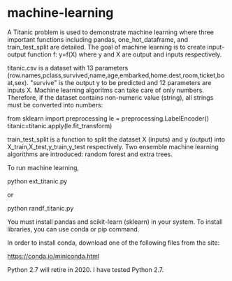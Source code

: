 # machine-learning
A Titanic problem is used to demonstrate machine learning where three important functions including pandas, one_hot_dataframe, and train_test_split are detailed.
The goal of machine learning is to create input-output function f: y=f(X) where y and X are output and inputs respectively.

titanic.csv is a dataset with 13 parameters (row.names,pclass,survived,name,age,embarked,home.dest,room,ticket,boat,sex). "survive" is the output y to be predicted and 12 parameters are inputs X.
Machine learning algoritms can take care of only numbers.
Therefore, if the dataset contains non-numeric value (string), all strings must be converted into numbers:

from sklearn import preprocessing
le = preprocessing.LabelEncoder()
titanic=titanic.apply(le.fit_transform)



train_test_split is a function to split the dataset X (inputs) and y (output) into X_train,X_test,y_train,y_test respectively.
Two ensemble machine learning algorithms are introduced: random forest and extra trees.

To run machine learning, 

python ext_titanic.py

or

python randf_titanic.py

You must install pandas and scikit-learn (sklearn) in your system. To install libraries, you can use conda or pip command.

In order to install conda, download one of the following files from the site:

https://conda.io/miniconda.html

Python 2.7 will retire in 2020. I have tested Python 2.7.
